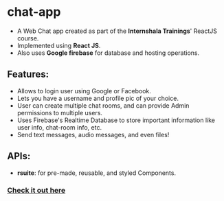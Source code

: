 # chat-app
- A Web Chat app created as part of the **Internshala Trainings**' ReactJS course.
- Implemented using **React JS**.
- Also uses **Google firebase** for database and hosting operations.

## Features:
- Allows to login user using Google or Facebook.
- Lets you have a username and profile pic of your choice.
- User can create multiple chat rooms, and can provide Admin permissions to multiple users.
- Uses Firebase's Realtime Database to store important information like user info, chat-room info, etc.
- Send text messages, audio messages, and even files!

## APIs:
- **rsuite**: for pre-made, reusable, and styled Components.

### [Check it out here](https://chat-web-app-c9264.web.app/) 
